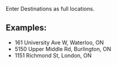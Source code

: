 Enter Destinations as full locations. 
## Examples:   

- 161 University Ave W, Waterloo, ON
- 5150 Upper Middle Rd, Burlington, ON
- 1151 Richmond St, London, ON
